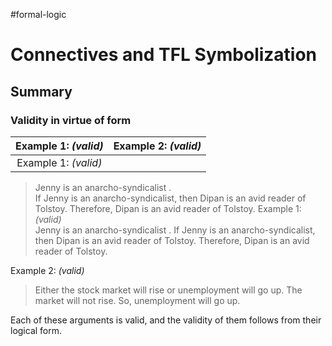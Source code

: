#formal-logic 
# Connectives and TFL Symbolization
## Summary

### Validity in virtue of form

Example 1: *(valid)*             |  Example 2:  *(valid)*
:-------------------------:|:-------------------------:
Example 1: *(valid)*						|	
>Jenny is an anarcho-syndicalist .	
>If Jenny is an anarcho-syndicalist, then Dipan
>is an avid reader of Tolstoy.
>Therefore, Dipan is an avid reader of Tolstoy.
Example 1: *(valid)*													
>Jenny is an anarcho-syndicalist .
>If Jenny is an anarcho-syndicalist, then Dipan
>is an avid reader of Tolstoy.
>Therefore, Dipan is an avid reader of Tolstoy.	

Example 2:  *(valid)*
>Either the stock market will rise or unemployment
>will go up. The market will not rise. So,
>unemployment will go up.

Each of these arguments is valid, and the validity of them follows from their logical form. 